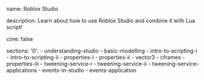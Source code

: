 name: Roblox Studio

description: Learn about how to use Roblox Studio and combine it with Lua script!

core: false

sections: 
    '0':
    - understanding-studio
    - basic-modelling
    - intro-to-scripting-i
    - intro-to-scripting-ii
    - properties-i
    - properties-ii
    - vector3
    - cframes
    - properties-iii
    - tweening-service-i
    - tweening-service-ii
    - tweening-service-applications
    - events-in-studio
    - events-application
